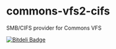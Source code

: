 commons-vfs2-cifs
=================

SMB/CIFS provider for Commons VFS

[![Bitdeli Badge](https://d2weczhvl823v0.cloudfront.net/vbauer/commons-vfs2-cifs/trend.png)](https://bitdeli.com/free "Bitdeli Badge")
